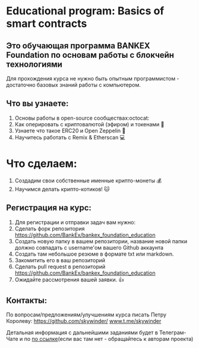 # Educational program: Basics of smart contracts

## Это обучающая программа BANKEX Foundation по основам работы с блокчейн технологиями
Для прохождения курса не нужно быть опытным программистом - достаточно базовых знаний работы с компьютером.

## Что вы узнаете:
1. Основы работы в open-source сообществах:octocat:
1. Как оперировать с криптовалютой (эфиром) и токенами :money_with_wings:
1. Узнаете что такое ERC20 и Open Zeppelin :balloon:
1. Научитесь работать с Remix & Etherscan :computer:

# Что сделаем:
1. Создадим свои собственные именные крипто-монеты :moneybag:
1. Научимся делать крипто-котиков! :cat:

## Регистрация на курс:
1. Для регистрации и отправки задач вам нужно:
1. Сделать форк репозитория https://github.com/BankEx/bankex_foundation_education
1. Создать новую папку в вашем репозитории, название новой папки должно совпадать с username'ом вашего Github аккаунта
1. Создать там небольшое резюме в формате txt или markdown.
1. Закомитить его в ваш репозиторий
1. Сделать pull request в репозиторий https://github.com/BankEx/bankex_foundation_education
1. Ожидайте рассмотрения вашей заявки. :+1:

## Контакты:

По вопросам/предложениям/улучшениям курса писать Петру Королеву:
https://github.com/skywinder/
www.t.me/skywinder

Детальная информация с дальнейшими заданиями будет в Телеграм-Чате и по [по ссылке](https://docs.google.com/document/d/1gxaN8wzCra_V3aMdQTvXFv6UaMUXop42C_4C70hxQM4)(если вас там нет - обращайтесь к авторам проекта)
